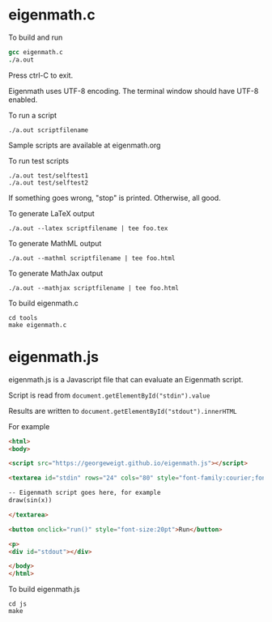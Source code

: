 # eigenmath.c

To build and run

```csh
gcc eigenmath.c
./a.out
```

Press ctrl-C to exit.

Eigenmath uses UTF-8 encoding. The terminal window should have UTF-8 enabled.

To run a script

	./a.out scriptfilename

Sample scripts are available at eigenmath.org

To run test scripts

	./a.out test/selftest1
	./a.out test/selftest2

If something goes wrong, "stop" is printed.
Otherwise, all good.

To generate LaTeX output

	./a.out --latex scriptfilename | tee foo.tex

To generate MathML output

	./a.out --mathml scriptfilename | tee foo.html

To generate MathJax output

	./a.out --mathjax scriptfilename | tee foo.html

To build eigenmath.c

	cd tools
	make eigenmath.c

# eigenmath.js

eigenmath.js is a Javascript file that can evaluate an Eigenmath script.

Script is read from `document.getElementById("stdin").value`

Results are written to `document.getElementById("stdout").innerHTML`

For example

```html
<html>
<body>

<script src="https://georgeweigt.github.io/eigenmath.js"></script>

<textarea id="stdin" rows="24" cols="80" style="font-family:courier;font-size:12pt">

-- Eigenmath script goes here, for example
draw(sin(x))

</textarea>

<button onclick="run()" style="font-size:20pt">Run</button>

<p>
<div id="stdout"></div>

</body>
</html>
```

To build eigenmath.js

	cd js
	make
